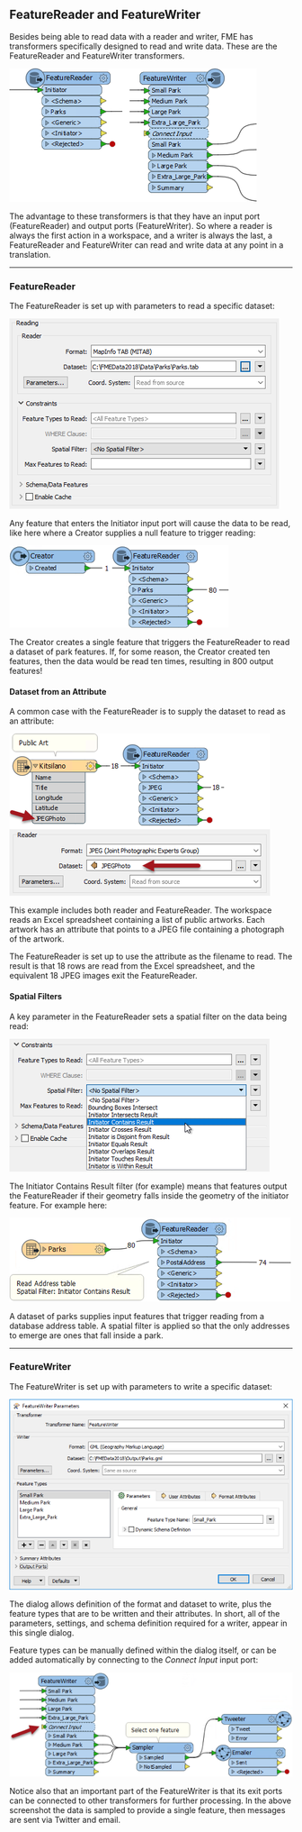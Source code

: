 ## FeatureReader and FeatureWriter ##

Besides being able to read data with a reader and writer, FME has transformers specifically designed to read and write data. These are the FeatureReader and FeatureWriter transformers.

![](./Images/Img3.015.FeatureReaderWriterCanvas.png)

The advantage to these transformers is that they have an input port (FeatureReader) and output ports (FeatureWriter). So where a reader is always the first action in a workspace, and a writer is always the last, a FeatureReader and FeatureWriter can read and write data at any point in a translation.

---

### FeatureReader ###

The FeatureReader is set up with parameters to read a specific dataset:

![](./Images/Img3.016.FeatureReaderParameters.png)

Any feature that enters the Initiator input port will cause the data to be read, like here where a Creator supplies a null feature to trigger reading:

![](./Images/Img3.017.FeatureReaderCreatorInput.png)

The Creator creates a single feature that triggers the FeatureReader to read a dataset of park features. If, for some reason, the Creator created ten features, then the data would be read ten times, resulting in 800 output features!

#### Dataset from an Attribute ####

A common case with the FeatureReader is to supply the dataset to read as an attribute:

![](./Images/Img3.018.FeatureReaderExcelInput.png)

This example includes both reader and FeatureReader. The workspace reads an Excel spreadsheet containing a list of public artworks. Each artwork has an attribute that points to a JPEG file containing a photograph of the artwork. 

The FeatureReader is set up to use the attribute as the filename to read. The result is that 18 rows are read from the Excel spreadsheet, and the equivalent 18 JPEG images exit the FeatureReader.

#### Spatial Filters ####

A key parameter in the FeatureReader sets a spatial filter on the data being read:

![](./Images/Img3.019.FeatureReaderSpatialFilter.png)

The Initiator Contains Result filter (for example) means that features output the FeatureReader if their geometry falls inside the geometry of the initiator feature. For example here:

![](./Images/Img3.020.FeatureReaderSpatiallyFiltered.png)

A dataset of parks supplies input features that trigger reading from a database address table. A spatial filter is applied so that the only addresses to emerge are ones that fall inside a park.

---

### FeatureWriter ###

The FeatureWriter is set up with parameters to write a specific dataset:

![](./Images/Img3.021.FeatureWriterParameters.png)

The dialog allows definition of the format and dataset to write, plus the feature types that are to be written and their attributes. In short, all of the parameters, settings, and schema definition required for a writer, appear in this single dialog.

Feature types can be manually defined within the dialog itself, or can be added automatically by connecting to the *Connect Input* input port:

![](./Images/Img3.022.FeatureWriterCanvas.png)

Notice also that an important part of the FeatureWriter is that its exit ports can be connected to other transformers for further processing. In the above screenshot the data is sampled to provide a single feature, then messages are sent via Twitter and email. 
